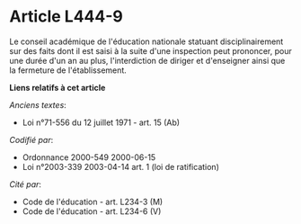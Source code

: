 # Article L444-9

Le conseil académique de l'éducation nationale statuant disciplinairement sur des faits dont il est saisi à la suite d'une
inspection peut prononcer, pour une durée d'un an au plus, l'interdiction de diriger et d'enseigner ainsi que la fermeture de
l'établissement.

**Liens relatifs à cet article**

_Anciens textes_:

  - Loi n°71-556 du 12 juillet 1971 - art. 15 (Ab)

_Codifié par_:

  - Ordonnance 2000-549 2000-06-15
  - Loi n°2003-339 2003-04-14 art. 1 (loi de ratification)

_Cité par_:

  - Code de l'éducation - art. L234-3 (M)
  - Code de l'éducation - art. L234-6 (V)
